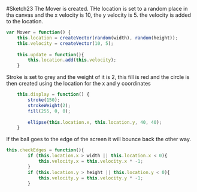 #Sketch23
The Mover is created. THe location is set to a random place in tha canvas and the x velocity is 10, the y velocity is 5. the velocity is added to the location.
```js
var Mover = function() {
	this.location = createVector(random(width), random(height));
	this.velocity = createVector(10, 5);
	
	this.update = function(){
		this.location.add(this.velocity);
	}
```

Stroke is set to grey and the weight of it is 2, this fill is red and the circle is then created using the location for the x and y coordinates
```js
	this.display = function() {
		stroke(150);
		strokeWeight(2);
		fill(255, 0, 0);
		
		ellipse(this.location.x, this.location.y, 40, 40);
	}
```
	
If the ball goes to the edge of the screen it will bounce back the other way.
```js
this.checkEdges = function(){
		if (this.location.x > width || this.location.x < 0){
			this.velocity.x = this.velocity.x * -1;
		}
		if (this.location.y > height || this.location.y < 0){
			this.velocity.y = this.velocity.y * -1;
		}
```